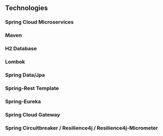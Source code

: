 ## Technologies ##
### Spring Cloud Microservices ###
### Maven ###
### H2 Database ###
### Lombok ###
### Spring Data/Jpa ###
### Spring-Rest Template ###
### Spring-Eureka ###
### Spring Cloud Gateway ###
### Spring Circuitbreaker / Resilience4j / Resilience4j-Micrometer ###
